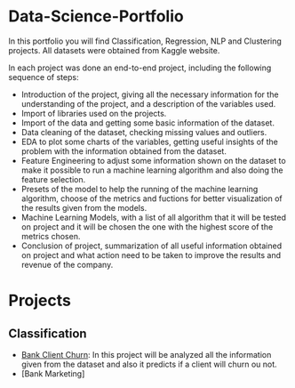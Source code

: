 # Data-Science-Portfolio
In this portfolio you will find Classification, Regression, NLP and Clustering projects. All datasets were obtained from Kaggle website.

In each project was done an end-to-end project, including the following sequence of steps:
- Introduction of the project, giving all the necessary information for the understanding of the project, and a description of the variables used.
- Import of libraries used on the projects.
- Import of the data and getting some basic information of the dataset.
- Data cleaning of the dataset, checking missing values and outliers.
- EDA to plot some charts of the variables, getting useful insights of the problem with the information obtained from the dataset.
- Feature Engineering to adjust some information shown on the dataset to make it possible to run a machine learning algorithm and also doing the feature selection.
- Presets of the model to help the running of the machine learning algorithm, choose of the metrics and fuctions for better visualization of the results given from the models.
- Machine Learning Models, with a list of all algorithm that it will be tested on project and it will be chosen the one with the highest score of the metrics chosen.
- Conclusion of project, summarization of all useful information obtained on project and what action need to be taken to improve the results and revenue of the company.

# Projects
## Classification
- [Bank Client Churn](https://github.com/Guilherme-Yuji/Data-Science-Portfolio/blob/main/Bank%20Client%20Churn.ipynb): In this project will be analyzed all the information given from the dataset and also it predicts if a client will churn ou not.
- [Bank Marketing]
